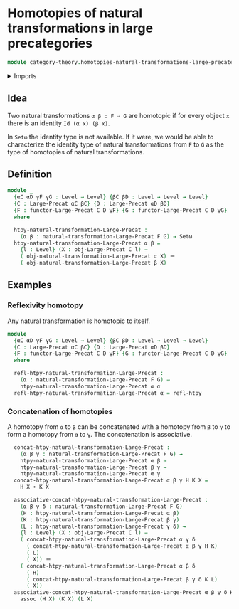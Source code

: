 # Homotopies of natural transformations in large precategories

```agda
module category-theory.homotopies-natural-transformations-large-precategories where
```

<details><summary>Imports</summary>

```agda
open import Agda.Primitive using (Setω)
open import category-theory.functors-large-precategories
open import category-theory.large-precategories
open import category-theory.natural-transformations-large-precategories
open import foundation.homotopies
open import foundation.identity-types
open import foundation.universe-levels
```

</details>

## Idea

Two natural transformations `α β : F ⇒ G` are homotopic if for every object `x` there is an identity `Id (α x) (β x)`.

In `Setω` the identity type is not available. If it were, we would be able to characterize the identity type of natural transformations from `F` to `G` as the type of homotopies of natural transformations.

## Definition

```agda
module _
  {αC αD γF γG : Level → Level} {βC βD : Level → Level → Level}
  {C : Large-Precat αC βC} {D : Large-Precat αD βD}
  {F : functor-Large-Precat C D γF} {G : functor-Large-Precat C D γG}
  where

  htpy-natural-transformation-Large-Precat :
    (α β : natural-transformation-Large-Precat F G) → Setω
  htpy-natural-transformation-Large-Precat α β =
    {l : Level} (X : obj-Large-Precat C l) →
    ( obj-natural-transformation-Large-Precat α X) ＝
    ( obj-natural-transformation-Large-Precat β X)
```

## Examples

### Reflexivity homotopy

Any natural transformation is homotopic to itself.

```agda
module _
  {αC αD γF γG : Level → Level} {βC βD : Level → Level → Level}
  {C : Large-Precat αC βC} {D : Large-Precat αD βD}
  {F : functor-Large-Precat C D γF} {G : functor-Large-Precat C D γG}
  where

  refl-htpy-natural-transformation-Large-Precat :
    (α : natural-transformation-Large-Precat F G) →
    htpy-natural-transformation-Large-Precat α α
  refl-htpy-natural-transformation-Large-Precat α = refl-htpy
```

### Concatenation of homotopies

A homotopy from `α` to `β` can be concatenated with a homotopy from `β` to `γ` to form a homotopy from `α` to `γ`. The concatenation is associative.

```agda
  concat-htpy-natural-transformation-Large-Precat :
    (α β γ : natural-transformation-Large-Precat F G) →
    htpy-natural-transformation-Large-Precat α β →
    htpy-natural-transformation-Large-Precat β γ →
    htpy-natural-transformation-Large-Precat α γ
  concat-htpy-natural-transformation-Large-Precat α β γ H K X =
    H X ∙ K X

  associative-concat-htpy-natural-transformation-Large-Precat :
    (α β γ δ : natural-transformation-Large-Precat F G)
    (H : htpy-natural-transformation-Large-Precat α β)
    (K : htpy-natural-transformation-Large-Precat β γ)
    (L : htpy-natural-transformation-Large-Precat γ δ) →
    {l : Level} (X : obj-Large-Precat C l) →
    ( concat-htpy-natural-transformation-Large-Precat α γ δ
      ( concat-htpy-natural-transformation-Large-Precat α β γ H K)
      ( L)
      ( X)) ＝
    ( concat-htpy-natural-transformation-Large-Precat α β δ
      ( H)
      ( concat-htpy-natural-transformation-Large-Precat β γ δ K L)
      ( X))
  associative-concat-htpy-natural-transformation-Large-Precat α β γ δ H K L X =
    assoc (H X) (K X) (L X)
```

